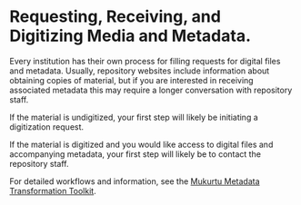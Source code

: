 # Requesting, Receiving, and Digitizing Media and Metadata.

Every institution has their own process for filling requests for digital files and metadata. Usually, repository websites include information about obtaining copies of material, but if you are interested in receiving associated metadata this may require a longer conversation with repository staff.  

If the material is undigitized, your first step will likely be initiating a digitization request. 

If the material is digitized and you would like access to digital files and accompanying metadata, your first step will likely be to contact the repository staff.  

For detailed workflows and information, see the [Mukurtu Metadata Transformation Toolkit](https://github.com/WSU-CDSC/Mukurtu-Metadata-Transformation-Toolkit/tree/main/Requesting%20Metadata%20and%20Media%20from%20Repositories).
